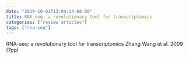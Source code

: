 ```yaml
---
date: "2019-10-01T13:09:14-08:00"
title: RNA-seq: a revolutionary tool for transcriptomics
categories: ["review articles"]
tags: ["rna-seq"]
---
```

RNA-seq: a revolutionary tool for transcriptomics
Zhang Wang et al. 2009 (7pp)